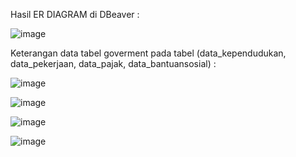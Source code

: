 
Hasil ER DIAGRAM di DBeaver :

![image](https://github.com/ArhamSuryaBalad/Tugas-Kelompok-Basisdata/assets/148637316/dae7ac56-6a62-49ea-8866-05f6075dd2a0)

Keterangan data tabel goverment pada tabel (data_kependudukan, data_pekerjaan, data_pajak, data_bantuansosial) :

![image](https://github.com/ArhamSuryaBalad/Tugas-Kelompok-Basisdata/assets/148637316/c6a3fb35-c10d-4cc1-b91f-2fa9d20eaf2e)

![image](https://github.com/ArhamSuryaBalad/Tugas-Kelompok-Basisdata/assets/148637316/437fe909-ff06-4397-8be8-5b7618b39fb2)

![image](https://github.com/ArhamSuryaBalad/Tugas-Kelompok-Basisdata/assets/148637316/fce8f336-8877-44dd-a78c-0fdece583f27)

![image](https://github.com/ArhamSuryaBalad/Tugas-Kelompok-Basisdata/assets/148637316/e6f00294-8fd2-4ade-bb9b-243e230080f4)
